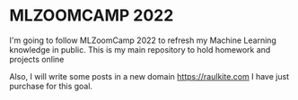 # MLZOOMCAMP 2022

I'm going to follow MLZoomCamp 2022 to refresh my Machine Learning knowledge in public. This is my main repository to hold homework and projects online

Also, I will write some posts in a new domain https://raulkite.com I have just purchase for this goal.


